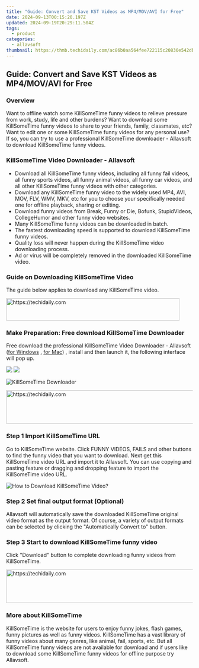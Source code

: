 ```yaml
---
title: "Guide: Convert and Save KST Videos as MP4/MOV/AVI for Free"
date: 2024-09-13T00:15:20.197Z
updated: 2024-09-19T20:29:11.504Z
tags:
  - product
categories:
  - allavsoft
thumbnail: https://thmb.techidaily.com/ac86b0aa564fee722115c20830e542db073002bfbdd584be2acd66419238b8a6.png
---
```


## Guide: Convert and Save KST Videos as MP4/MOV/AVI for Free

### Overview

Want to offline watch some KillSomeTime funny videos to relieve pressure from work, study, life and other burdens? Want to download some KillSomeTime funny videos to share to your friends, family, classmates, etc? Want to edit one or some KillSomeTime funny videos for any personal use? If so, you can try to use a professional KillSomeTime downloader - Allavsoft to download KillSomeTime funny videos.

### KillSomeTime Video Downloader - Allavsoft

* Download all KillSomeTime funny videos, including all funny fail videos, all funny sports videos, all funny animal videos, all funny car videos, and all other KillSomeTime funny videos with other categories.
* Download any KillSomeTime funny video to the widely used MP4, AVI, MOV, FLV, WMV, MKV, etc for you to choose your specifically needed one for offline playback, sharing or editing.
* Download funny videos from Break, Funny or Die, Bofunk, StupidVideos, CollegeHumor and other funny video websites.
* Many KillSomeTime funny videos can be downloaded in batch.
* The fastest downloading speed is supported to download KillSomeTime funny videos.
* Quality loss will never happen during the KillSomeTime video downloading process.
* Ad or virus will be completely removed in the downloaded KillSomeTime video.

### Guide on Downloading KillSomeTime Video

The guide below applies to download any KillSomeTime video.

<!-- affiliate ads begin -->
<a href="https://bluettius.sjv.io/c/5597632/2139118/17108" target="_top" id="2139118">
  <img src="//a.impactradius-go.com/display-ad/17108-2139118" border="0" alt="https://techidaily.com" width="468" height="60"/>
</a>
<img height="0" width="0" src="https://bluettius.sjv.io/i/5597632/2139118/17108" style="position:absolute;visibility:hidden;" border="0" />
<!-- affiliate ads end -->

### Make Preparation: Free download KillSomeTime Downloader

Free download the professional KillSomeTime Video Downloader - Allavsoft ([for Windows](https://tools.techidaily.com/allavsoft/products/) , [for Mac](https://tools.techidaily.com/allavsoft/products/)) , install and then launch it, the following interface will pop up.

[![](https://www.allavsoft.com/how-to/../images/how-to/free-download-win.jpg)](https://tools.techidaily.com/allavsoft/products/) [![](https://www.allavsoft.com/how-to/../images/how-to/free-download-mac.jpg)](https://tools.techidaily.com/allavsoft/products/)

![KillSomeTime Downloader](https://www.allavsoft.com/how-to/../images/allavsoft/screen-shot-600.jpg)

<!-- affiliate ads begin -->
<a href="https://ephamedtechinc.pxf.io/c/5597632/2137219/26400" target="_top" id="2137219">
  <img src="//a.impactradius-go.com/display-ad/26400-2137219" border="0" alt="https://techidaily.com" width="728" height="90"/>
</a>
<img height="0" width="0" src="https://ephamedtechinc.pxf.io/i/5597632/2137219/26400" style="position:absolute;visibility:hidden;" border="0" />
<!-- affiliate ads end -->

### Step 1 Import KillSomeTime URL

Go to KillSomeTime website. Click FUNNY VIDEOS, FAILS and other buttons to find the funny video that you want to download. Next get this KillSomeTime video URL and import it to Allavsoft. You can use copying and pasting feature or dragging and dropping feature to import the KillSomeTime video URL.

![How to Download KillSomeTime Video?](https://www.allavsoft.com/how-to/../images/how-to/download-rtmp-video/download-rtmp-video.jpg)

### Step 2 Set final output format (Optional)

Allavsoft will automatically save the downloaded KillSomeTime original video format as the output format. Of course, a variety of output formats can be selected by clicking the "Automatically Convert to" button.

### Step 3 Start to download KillSomeTime funny video

Click "Download" button to complete downloading funny videos from KillSomeTime.

<!-- affiliate ads begin -->
<a href="https://appsumo.8odi.net/c/5597632/2087394/7443" target="_top" id="2087394">
  <img src="//a.impactradius-go.com/display-ad/7443-2087394" border="0" alt="https://techidaily.com" width="728" height="90"/>
</a>
<img height="0" width="0" src="https://appsumo.8odi.net/i/5597632/2087394/7443" style="position:absolute;visibility:hidden;" border="0" />
<!-- affiliate ads end -->

### More about KillSomeTime

KillSomeTime is the website for users to enjoy funny jokes, flash games, funny pictures as well as funny videos. KillSomeTime has a vast library of funny videos about many genres, like animal, fail, sports, etc. But all KillSomeTime funny videos are not available for download and if users like to download some KillSomeTime funny videos for offline purpose try Allavsoft.

<ins class="adsbygoogle"
     style="display:block"
     data-ad-format="autorelaxed"
     data-ad-client="ca-pub-7571918770474297"
     data-ad-slot="1223367746"></ins>

<ins class="adsbygoogle"
     style="display:block"
     data-ad-client="ca-pub-7571918770474297"
     data-ad-slot="8358498916"
     data-ad-format="auto"
     data-full-width-responsive="true"></ins>
